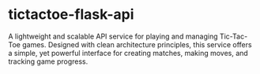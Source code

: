 # tictactoe-flask-api
A lightweight and scalable API service for playing and managing Tic-Tac-Toe games. Designed with clean architecture principles, this service offers a simple, yet powerful interface for creating matches, making moves, and tracking game progress.
